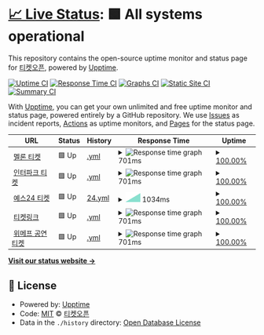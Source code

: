 # [📈 Live Status](https://ticketopen.github.io): <!--live status--> **🟩 All systems operational**

This repository contains the open-source uptime monitor and status page for [티켓오픈](https://ticketopen.github.io), powered by [Upptime](https://github.com/upptime/upptime).

[![Uptime CI](https://github.com/TicketOpen/status/workflows/Uptime%20CI/badge.svg)](https://github.com/TicketOpen/status/actions?query=workflow%3A%22Uptime+CI%22)
[![Response Time CI](https://github.com/TicketOpen/status/workflows/Response%20Time%20CI/badge.svg)](https://github.com/TicketOpen/status/actions?query=workflow%3A%22Response+Time+CI%22)
[![Graphs CI](https://github.com/TicketOpen/status/workflows/Graphs%20CI/badge.svg)](https://github.com/TicketOpen/status/actions?query=workflow%3A%22Graphs+CI%22)
[![Static Site CI](https://github.com/TicketOpen/status/workflows/Static%20Site%20CI/badge.svg)](https://github.com/TicketOpen/status/actions?query=workflow%3A%22Static+Site+CI%22)
[![Summary CI](https://github.com/TicketOpen/status/workflows/Summary%20CI/badge.svg)](https://github.com/TicketOpen/status/actions?query=workflow%3A%22Summary+CI%22)

With [Upptime](https://upptime.js.org), you can get your own unlimited and free uptime monitor and status page, powered entirely by a GitHub repository. We use [Issues](https://github.com/TicketOpen/status/issues) as incident reports, [Actions](https://github.com/TicketOpen/status/actions) as uptime monitors, and [Pages](https://ticketopen.github.io) for the status page.

<!--start: status pages-->
<!-- This summary is generated by Upptime (https://github.com/upptime/upptime) -->
<!-- Do not edit this manually, your changes will be overwritten -->
<!-- prettier-ignore -->
| URL | Status | History | Response Time | Uptime |
| --- | ------ | ------- | ------------- | ------ |
| <img alt="" src="https://favicons.githubusercontent.com/ticket.melon.com" height="13"> [멜론 티켓](https://ticket.melon.com) | 🟩 Up | [.yml](https://github.com/TicketOpen/status/commits/HEAD/history/.yml) | <details><summary><img alt="Response time graph" src="./graphs//response-time-week.png" height="20"> 701ms</summary><br><a href="https://TicketOpen.github.io/status/history/"><img alt="Response time 701" src="https://img.shields.io/endpoint?url=https%3A%2F%2Fraw.githubusercontent.com%2FTicketOpen%2Fstatus%2FHEAD%2Fapi%2F%2Fresponse-time.json"></a><br><a href="https://TicketOpen.github.io/status/history/"><img alt="24-hour response time 701" src="https://img.shields.io/endpoint?url=https%3A%2F%2Fraw.githubusercontent.com%2FTicketOpen%2Fstatus%2FHEAD%2Fapi%2F%2Fresponse-time-day.json"></a><br><a href="https://TicketOpen.github.io/status/history/"><img alt="7-day response time 701" src="https://img.shields.io/endpoint?url=https%3A%2F%2Fraw.githubusercontent.com%2FTicketOpen%2Fstatus%2FHEAD%2Fapi%2F%2Fresponse-time-week.json"></a><br><a href="https://TicketOpen.github.io/status/history/"><img alt="30-day response time 701" src="https://img.shields.io/endpoint?url=https%3A%2F%2Fraw.githubusercontent.com%2FTicketOpen%2Fstatus%2FHEAD%2Fapi%2F%2Fresponse-time-month.json"></a><br><a href="https://TicketOpen.github.io/status/history/"><img alt="1-year response time 701" src="https://img.shields.io/endpoint?url=https%3A%2F%2Fraw.githubusercontent.com%2FTicketOpen%2Fstatus%2FHEAD%2Fapi%2F%2Fresponse-time-year.json"></a></details> | <details><summary><a href="https://TicketOpen.github.io/status/history/">100.00%</a></summary><a href="https://TicketOpen.github.io/status/history/"><img alt="All-time uptime 100.00%" src="https://img.shields.io/endpoint?url=https%3A%2F%2Fraw.githubusercontent.com%2FTicketOpen%2Fstatus%2FHEAD%2Fapi%2F%2Fuptime.json"></a><br><a href="https://TicketOpen.github.io/status/history/"><img alt="24-hour uptime 100.00%" src="https://img.shields.io/endpoint?url=https%3A%2F%2Fraw.githubusercontent.com%2FTicketOpen%2Fstatus%2FHEAD%2Fapi%2F%2Fuptime-day.json"></a><br><a href="https://TicketOpen.github.io/status/history/"><img alt="7-day uptime 100.00%" src="https://img.shields.io/endpoint?url=https%3A%2F%2Fraw.githubusercontent.com%2FTicketOpen%2Fstatus%2FHEAD%2Fapi%2F%2Fuptime-week.json"></a><br><a href="https://TicketOpen.github.io/status/history/"><img alt="30-day uptime 100.00%" src="https://img.shields.io/endpoint?url=https%3A%2F%2Fraw.githubusercontent.com%2FTicketOpen%2Fstatus%2FHEAD%2Fapi%2F%2Fuptime-month.json"></a><br><a href="https://TicketOpen.github.io/status/history/"><img alt="1-year uptime 100.00%" src="https://img.shields.io/endpoint?url=https%3A%2F%2Fraw.githubusercontent.com%2FTicketOpen%2Fstatus%2FHEAD%2Fapi%2F%2Fuptime-year.json"></a></details>
| <img alt="" src="https://favicons.githubusercontent.com/ticket.interpark.com" height="13"> [인터파크 티켓](http://ticket.interpark.com) | 🟩 Up | [.yml](https://github.com/TicketOpen/status/commits/HEAD/history/.yml) | <details><summary><img alt="Response time graph" src="./graphs//response-time-week.png" height="20"> 701ms</summary><br><a href="https://TicketOpen.github.io/status/history/"><img alt="Response time 701" src="https://img.shields.io/endpoint?url=https%3A%2F%2Fraw.githubusercontent.com%2FTicketOpen%2Fstatus%2FHEAD%2Fapi%2F%2Fresponse-time.json"></a><br><a href="https://TicketOpen.github.io/status/history/"><img alt="24-hour response time 701" src="https://img.shields.io/endpoint?url=https%3A%2F%2Fraw.githubusercontent.com%2FTicketOpen%2Fstatus%2FHEAD%2Fapi%2F%2Fresponse-time-day.json"></a><br><a href="https://TicketOpen.github.io/status/history/"><img alt="7-day response time 701" src="https://img.shields.io/endpoint?url=https%3A%2F%2Fraw.githubusercontent.com%2FTicketOpen%2Fstatus%2FHEAD%2Fapi%2F%2Fresponse-time-week.json"></a><br><a href="https://TicketOpen.github.io/status/history/"><img alt="30-day response time 701" src="https://img.shields.io/endpoint?url=https%3A%2F%2Fraw.githubusercontent.com%2FTicketOpen%2Fstatus%2FHEAD%2Fapi%2F%2Fresponse-time-month.json"></a><br><a href="https://TicketOpen.github.io/status/history/"><img alt="1-year response time 701" src="https://img.shields.io/endpoint?url=https%3A%2F%2Fraw.githubusercontent.com%2FTicketOpen%2Fstatus%2FHEAD%2Fapi%2F%2Fresponse-time-year.json"></a></details> | <details><summary><a href="https://TicketOpen.github.io/status/history/">100.00%</a></summary><a href="https://TicketOpen.github.io/status/history/"><img alt="All-time uptime 100.00%" src="https://img.shields.io/endpoint?url=https%3A%2F%2Fraw.githubusercontent.com%2FTicketOpen%2Fstatus%2FHEAD%2Fapi%2F%2Fuptime.json"></a><br><a href="https://TicketOpen.github.io/status/history/"><img alt="24-hour uptime 100.00%" src="https://img.shields.io/endpoint?url=https%3A%2F%2Fraw.githubusercontent.com%2FTicketOpen%2Fstatus%2FHEAD%2Fapi%2F%2Fuptime-day.json"></a><br><a href="https://TicketOpen.github.io/status/history/"><img alt="7-day uptime 100.00%" src="https://img.shields.io/endpoint?url=https%3A%2F%2Fraw.githubusercontent.com%2FTicketOpen%2Fstatus%2FHEAD%2Fapi%2F%2Fuptime-week.json"></a><br><a href="https://TicketOpen.github.io/status/history/"><img alt="30-day uptime 100.00%" src="https://img.shields.io/endpoint?url=https%3A%2F%2Fraw.githubusercontent.com%2FTicketOpen%2Fstatus%2FHEAD%2Fapi%2F%2Fuptime-month.json"></a><br><a href="https://TicketOpen.github.io/status/history/"><img alt="1-year uptime 100.00%" src="https://img.shields.io/endpoint?url=https%3A%2F%2Fraw.githubusercontent.com%2FTicketOpen%2Fstatus%2FHEAD%2Fapi%2F%2Fuptime-year.json"></a></details>
| <img alt="" src="https://favicons.githubusercontent.com/ticket.yes24.com" height="13"> [예스24 티켓](http://ticket.yes24.com) | 🟩 Up | [24.yml](https://github.com/TicketOpen/status/commits/HEAD/history/24.yml) | <details><summary><img alt="Response time graph" src="./graphs/24/response-time-week.png" height="20"> 1034ms</summary><br><a href="https://TicketOpen.github.io/status/history/24"><img alt="Response time 1034" src="https://img.shields.io/endpoint?url=https%3A%2F%2Fraw.githubusercontent.com%2FTicketOpen%2Fstatus%2FHEAD%2Fapi%2F24%2Fresponse-time.json"></a><br><a href="https://TicketOpen.github.io/status/history/24"><img alt="24-hour response time 1034" src="https://img.shields.io/endpoint?url=https%3A%2F%2Fraw.githubusercontent.com%2FTicketOpen%2Fstatus%2FHEAD%2Fapi%2F24%2Fresponse-time-day.json"></a><br><a href="https://TicketOpen.github.io/status/history/24"><img alt="7-day response time 1034" src="https://img.shields.io/endpoint?url=https%3A%2F%2Fraw.githubusercontent.com%2FTicketOpen%2Fstatus%2FHEAD%2Fapi%2F24%2Fresponse-time-week.json"></a><br><a href="https://TicketOpen.github.io/status/history/24"><img alt="30-day response time 1034" src="https://img.shields.io/endpoint?url=https%3A%2F%2Fraw.githubusercontent.com%2FTicketOpen%2Fstatus%2FHEAD%2Fapi%2F24%2Fresponse-time-month.json"></a><br><a href="https://TicketOpen.github.io/status/history/24"><img alt="1-year response time 1034" src="https://img.shields.io/endpoint?url=https%3A%2F%2Fraw.githubusercontent.com%2FTicketOpen%2Fstatus%2FHEAD%2Fapi%2F24%2Fresponse-time-year.json"></a></details> | <details><summary><a href="https://TicketOpen.github.io/status/history/24">100.00%</a></summary><a href="https://TicketOpen.github.io/status/history/24"><img alt="All-time uptime 100.00%" src="https://img.shields.io/endpoint?url=https%3A%2F%2Fraw.githubusercontent.com%2FTicketOpen%2Fstatus%2FHEAD%2Fapi%2F24%2Fuptime.json"></a><br><a href="https://TicketOpen.github.io/status/history/24"><img alt="24-hour uptime 100.00%" src="https://img.shields.io/endpoint?url=https%3A%2F%2Fraw.githubusercontent.com%2FTicketOpen%2Fstatus%2FHEAD%2Fapi%2F24%2Fuptime-day.json"></a><br><a href="https://TicketOpen.github.io/status/history/24"><img alt="7-day uptime 100.00%" src="https://img.shields.io/endpoint?url=https%3A%2F%2Fraw.githubusercontent.com%2FTicketOpen%2Fstatus%2FHEAD%2Fapi%2F24%2Fuptime-week.json"></a><br><a href="https://TicketOpen.github.io/status/history/24"><img alt="30-day uptime 100.00%" src="https://img.shields.io/endpoint?url=https%3A%2F%2Fraw.githubusercontent.com%2FTicketOpen%2Fstatus%2FHEAD%2Fapi%2F24%2Fuptime-month.json"></a><br><a href="https://TicketOpen.github.io/status/history/24"><img alt="1-year uptime 100.00%" src="https://img.shields.io/endpoint?url=https%3A%2F%2Fraw.githubusercontent.com%2FTicketOpen%2Fstatus%2FHEAD%2Fapi%2F24%2Fuptime-year.json"></a></details>
| <img alt="" src="https://favicons.githubusercontent.com/ticket.wemakeprice.com" height="13"> [티켓링크](https://ticket.wemakeprice.com) | 🟩 Up | [.yml](https://github.com/TicketOpen/status/commits/HEAD/history/.yml) | <details><summary><img alt="Response time graph" src="./graphs//response-time-week.png" height="20"> 701ms</summary><br><a href="https://TicketOpen.github.io/status/history/"><img alt="Response time 701" src="https://img.shields.io/endpoint?url=https%3A%2F%2Fraw.githubusercontent.com%2FTicketOpen%2Fstatus%2FHEAD%2Fapi%2F%2Fresponse-time.json"></a><br><a href="https://TicketOpen.github.io/status/history/"><img alt="24-hour response time 701" src="https://img.shields.io/endpoint?url=https%3A%2F%2Fraw.githubusercontent.com%2FTicketOpen%2Fstatus%2FHEAD%2Fapi%2F%2Fresponse-time-day.json"></a><br><a href="https://TicketOpen.github.io/status/history/"><img alt="7-day response time 701" src="https://img.shields.io/endpoint?url=https%3A%2F%2Fraw.githubusercontent.com%2FTicketOpen%2Fstatus%2FHEAD%2Fapi%2F%2Fresponse-time-week.json"></a><br><a href="https://TicketOpen.github.io/status/history/"><img alt="30-day response time 701" src="https://img.shields.io/endpoint?url=https%3A%2F%2Fraw.githubusercontent.com%2FTicketOpen%2Fstatus%2FHEAD%2Fapi%2F%2Fresponse-time-month.json"></a><br><a href="https://TicketOpen.github.io/status/history/"><img alt="1-year response time 701" src="https://img.shields.io/endpoint?url=https%3A%2F%2Fraw.githubusercontent.com%2FTicketOpen%2Fstatus%2FHEAD%2Fapi%2F%2Fresponse-time-year.json"></a></details> | <details><summary><a href="https://TicketOpen.github.io/status/history/">100.00%</a></summary><a href="https://TicketOpen.github.io/status/history/"><img alt="All-time uptime 100.00%" src="https://img.shields.io/endpoint?url=https%3A%2F%2Fraw.githubusercontent.com%2FTicketOpen%2Fstatus%2FHEAD%2Fapi%2F%2Fuptime.json"></a><br><a href="https://TicketOpen.github.io/status/history/"><img alt="24-hour uptime 100.00%" src="https://img.shields.io/endpoint?url=https%3A%2F%2Fraw.githubusercontent.com%2FTicketOpen%2Fstatus%2FHEAD%2Fapi%2F%2Fuptime-day.json"></a><br><a href="https://TicketOpen.github.io/status/history/"><img alt="7-day uptime 100.00%" src="https://img.shields.io/endpoint?url=https%3A%2F%2Fraw.githubusercontent.com%2FTicketOpen%2Fstatus%2FHEAD%2Fapi%2F%2Fuptime-week.json"></a><br><a href="https://TicketOpen.github.io/status/history/"><img alt="30-day uptime 100.00%" src="https://img.shields.io/endpoint?url=https%3A%2F%2Fraw.githubusercontent.com%2FTicketOpen%2Fstatus%2FHEAD%2Fapi%2F%2Fuptime-month.json"></a><br><a href="https://TicketOpen.github.io/status/history/"><img alt="1-year uptime 100.00%" src="https://img.shields.io/endpoint?url=https%3A%2F%2Fraw.githubusercontent.com%2FTicketOpen%2Fstatus%2FHEAD%2Fapi%2F%2Fuptime-year.json"></a></details>
| <img alt="" src="https://favicons.githubusercontent.com/ticket.wemakeprice.com" height="13"> [위메프 공연티켓](https://ticket.wemakeprice.com) | 🟩 Up | [.yml](https://github.com/TicketOpen/status/commits/HEAD/history/.yml) | <details><summary><img alt="Response time graph" src="./graphs//response-time-week.png" height="20"> 701ms</summary><br><a href="https://TicketOpen.github.io/status/history/"><img alt="Response time 701" src="https://img.shields.io/endpoint?url=https%3A%2F%2Fraw.githubusercontent.com%2FTicketOpen%2Fstatus%2FHEAD%2Fapi%2F%2Fresponse-time.json"></a><br><a href="https://TicketOpen.github.io/status/history/"><img alt="24-hour response time 701" src="https://img.shields.io/endpoint?url=https%3A%2F%2Fraw.githubusercontent.com%2FTicketOpen%2Fstatus%2FHEAD%2Fapi%2F%2Fresponse-time-day.json"></a><br><a href="https://TicketOpen.github.io/status/history/"><img alt="7-day response time 701" src="https://img.shields.io/endpoint?url=https%3A%2F%2Fraw.githubusercontent.com%2FTicketOpen%2Fstatus%2FHEAD%2Fapi%2F%2Fresponse-time-week.json"></a><br><a href="https://TicketOpen.github.io/status/history/"><img alt="30-day response time 701" src="https://img.shields.io/endpoint?url=https%3A%2F%2Fraw.githubusercontent.com%2FTicketOpen%2Fstatus%2FHEAD%2Fapi%2F%2Fresponse-time-month.json"></a><br><a href="https://TicketOpen.github.io/status/history/"><img alt="1-year response time 701" src="https://img.shields.io/endpoint?url=https%3A%2F%2Fraw.githubusercontent.com%2FTicketOpen%2Fstatus%2FHEAD%2Fapi%2F%2Fresponse-time-year.json"></a></details> | <details><summary><a href="https://TicketOpen.github.io/status/history/">100.00%</a></summary><a href="https://TicketOpen.github.io/status/history/"><img alt="All-time uptime 100.00%" src="https://img.shields.io/endpoint?url=https%3A%2F%2Fraw.githubusercontent.com%2FTicketOpen%2Fstatus%2FHEAD%2Fapi%2F%2Fuptime.json"></a><br><a href="https://TicketOpen.github.io/status/history/"><img alt="24-hour uptime 100.00%" src="https://img.shields.io/endpoint?url=https%3A%2F%2Fraw.githubusercontent.com%2FTicketOpen%2Fstatus%2FHEAD%2Fapi%2F%2Fuptime-day.json"></a><br><a href="https://TicketOpen.github.io/status/history/"><img alt="7-day uptime 100.00%" src="https://img.shields.io/endpoint?url=https%3A%2F%2Fraw.githubusercontent.com%2FTicketOpen%2Fstatus%2FHEAD%2Fapi%2F%2Fuptime-week.json"></a><br><a href="https://TicketOpen.github.io/status/history/"><img alt="30-day uptime 100.00%" src="https://img.shields.io/endpoint?url=https%3A%2F%2Fraw.githubusercontent.com%2FTicketOpen%2Fstatus%2FHEAD%2Fapi%2F%2Fuptime-month.json"></a><br><a href="https://TicketOpen.github.io/status/history/"><img alt="1-year uptime 100.00%" src="https://img.shields.io/endpoint?url=https%3A%2F%2Fraw.githubusercontent.com%2FTicketOpen%2Fstatus%2FHEAD%2Fapi%2F%2Fuptime-year.json"></a></details>

<!--end: status pages-->

[**Visit our status website →**](https://ticketopen.github.io)

## 📄 License

- Powered by: [Upptime](https://github.com/upptime/upptime)
- Code: [MIT](./LICENSE) © [티켓오픈](https://ticketopen.github.io)
- Data in the `./history` directory: [Open Database License](https://opendatacommons.org/licenses/odbl/1-0/)
